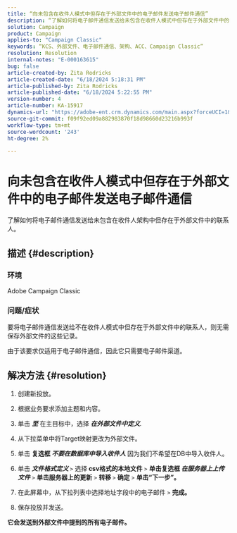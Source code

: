 ```yaml
---
title: “向未包含在收件人模式中但存在于外部文件中的电子邮件发送电子邮件通信”
description: “了解如何将电子邮件通信发送给未包含在收件人模式中但存在于外部文件中的联系人。”
solution: Campaign
product: Campaign
applies-to: "Campaign Classic"
keywords: “KCS、外部文件、电子邮件通信、架构、ACC、Campaign Classic”
resolution: Resolution
internal-notes: "E-000163615"
bug: false
article-created-by: Zita Rodricks
article-created-date: "6/18/2024 5:18:31 PM"
article-published-by: Zita Rodricks
article-published-date: "6/18/2024 5:22:55 PM"
version-number: 4
article-number: KA-15917
dynamics-url: "https://adobe-ent.crm.dynamics.com/main.aspx?forceUCI=1&pagetype=entityrecord&etn=knowledgearticle&id=8d1758c5-962d-ef11-840a-002248084fbb"
source-git-commit: f09f92ed09a882983870f18d98660d23216b993f
workflow-type: tm+mt
source-wordcount: '243'
ht-degree: 2%

---
```


# 向未包含在收件人模式中但存在于外部文件中的电子邮件发送电子邮件通信


了解如何将电子邮件通信发送给未包含在收件人架构中但存在于外部文件中的联系人。

## 描述 {#description}


### <b>环境</b>

Adobe Campaign Classic



### 问题/症状

要将电子邮件通信发送给不在收件人模式中但存在于外部文件中的联系人，则无需保存外部文件的这些记录。

由于该要求仅适用于电子邮件通信，因此它只需要电子邮件渠道。


## 解决方法 {#resolution}


1. 创建新投放。


2. 根据业务要求添加主题和内容。


3. 单击 <b>*至</b>* 在主目标中，选择 <b>*在外部文件中定义</b>.*


4. 从下拉菜单中将Target映射更改为外部文件。


5. 单击 <b>复选框 *不要在数据库中导入收件人</b>* 因为我们不希望在DB中导入收件人。


6. 单击<b> *文件格式定义* </b>`>`  选择<b> csv格式的本地文件</b> `>`  <b>单击复选框 *在服务器上上传文件</b>* `>`  <b>单击服务器上的更新</b> `>`  <b>转移 </b>`>` <b> 确定</b> `>`  <b>单击“下一步”。</b>


7. 在此屏幕中，从下拉列表中选择地址字段中的电子邮件 `>`  <b>完成。</b>


8. 保存投放并发送。






<b>它会发送到外部文件中提到的所有电子邮件。</b>


